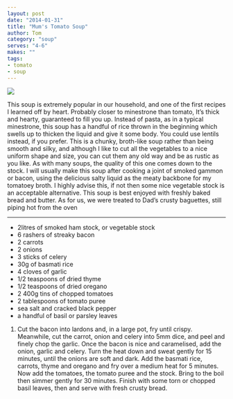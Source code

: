 ```yaml
---
layout: post
date: "2014-01-31"
title: "Mum's Tomato Soup"
author: Tom
category: "soup"
serves: "4-6"
makes: ""
tags:
- tomato
- soup
---
```

<img src="https://s3.eu-west-2.amazonaws.com/grubdaily/mums_tomato_soup.jpg" />

This soup is extremely popular in our household, and one of the first recipes I learned off by heart. Probably closer to minestrone than tomato, It’s thick and hearty, guaranteed to fill you up. Instead of pasta, as in a typical minestrone, this soup has a handful of rice thrown in the beginning which swells up to thicken the liquid and give it some body. You could use lentils instead, if you prefer. This is a chunky, broth-like soup rather than being smooth and silky, and although I like to cut all the vegetables to a nice uniform shape and size, you can cut them any old way and be as rustic as you like. As with many soups, the quality of this one comes down to the stock. I will usually make this soup after cooking a joint of smoked gammon or bacon, using the delicious salty liquid as the meaty backbone for my tomatoey broth. I highly advise this, if not then some nice vegetable stock is an acceptable alternative. This soup is best enjoyed with freshly baked bread and butter. As for us, we were treated to Dad’s crusty baguettes, still piping hot from the oven

---
* 2litres of smoked ham stock, or vegetable stock
* 6 rashers of streaky bacon
* 2 carrots
* 2 onions
* 3 sticks of celery
* 30g of basmati rice
* 4 cloves of garlic
* 1/2 teaspoons of dried thyme
* 1/2 teaspoons of dried oregano
* 2 400g tins of chopped tomatoes
* 2 tablespoons of tomato puree
* sea salt and cracked black pepper
* a  handful of basil or parsley leaves

1. Cut the bacon into lardons and, in a large pot, fry until crispy. Meanwhile, cut the carrot, onion and celery into 5mm dice, and peel and finely chop the garlic. Once the bacon is nice and caramelised, add the onion, garlic and celery. Turn the heat down and sweat gently for 15 minutes, until the onions are soft and dark. Add the basmati rice, carrots, thyme and oregano and fry over a medium heat for 5 minutes. Now add the tomatoes, the tomato puree and the stock. Bring to the boil then simmer gently for 30 minutes. Finish with some torn or chopped basil leaves, then and serve with fresh crusty bread.

